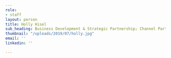 ```yaml
---
role:
- staff
layout: person
title: Holly Hisel
sub_heading: Business Development & Strategic Partnership; Channel Partners
thumbnail: "/uploads/2019/07/holly.jpg"
email: ''
linkedin: ''

---
```

